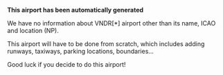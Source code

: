 **This airport has been automatically generated**

We have no information about VNDR[*] airport other than its name, ICAO and location (NP).

This airport will have to be done from scratch, which includes adding runways, taxiways, parking locations, boundaries...

Good luck if you decide to do this airport!